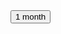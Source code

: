 <!-- Create a button that your customers click to complete their purchase. Customize the styling to suit your branding. -->
<button class="stripe" id="checkout-button-sku_FcKSyxgCZkGGfx" role="link">
  1 month
</button> 

<div id="error-message"></div>

<script>
  var stripe = Stripe('pk_live_gRovPiGzsmDnzUPZlDt4mR6U00q124AvQ7');

  var checkoutButton = document.getElementById('checkout-button-sku_FcKSyxgCZkGGfx');
  checkoutButton.addEventListener('click', function () {
    // When the customer clicks on the button, redirect
    // them to Checkout.
    stripe.redirectToCheckout({
      items: [{sku: 'sku_FcKSyxgCZkGGfx', quantity: 1}],

      // Do not rely on the redirect to the successUrl for fulfilling
      // purchases, customers may not always reach the success_url after
      // a successful payment.
      // Instead use one of the strategies described in
      // https://stripe.com/docs/payments/checkout/fulfillment
      successUrl: 'https://www.oicheryl.com/cloudnativelondon/success',
      cancelUrl: 'https://www.oicheryl.com/cloudnativelondon/pay',
    })
    .then(function (result) {
      if (result.error) {
        // If `redirectToCheckout` fails due to a browser or network
        // error, display the localized error message to your customer.
        var displayError = document.getElementById('error-message');
        displayError.textContent = result.error.message;
      }
    });
  });
</script>
</script>
